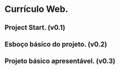 # Currículo Web.

## Project Start. (v0.1)

## Esboço básico do projeto. (v0.2)

## Projeto básico apresentável. (v0.3)
